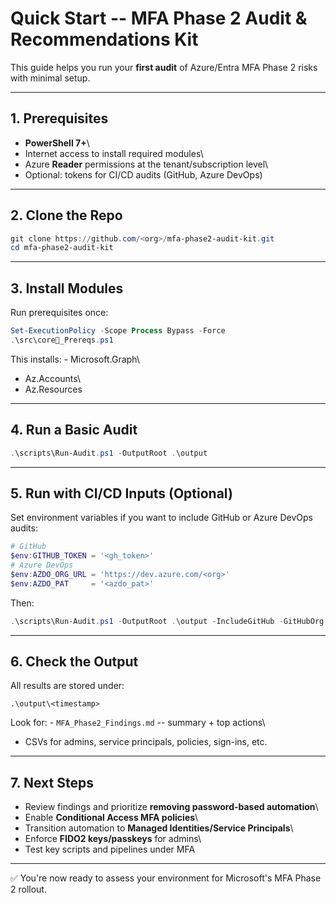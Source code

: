 # Quick Start -- MFA Phase 2 Audit & Recommendations Kit

This guide helps you run your **first audit** of Azure/Entra MFA Phase 2
risks with minimal setup.

------------------------------------------------------------------------

## 1. Prerequisites

-   **PowerShell 7+**\
-   Internet access to install required modules\
-   Azure **Reader** permissions at the tenant/subscription level\
-   Optional: tokens for CI/CD audits (GitHub, Azure DevOps)

------------------------------------------------------------------------

## 2. Clone the Repo

``` powershell
git clone https://github.com/<org>/mfa-phase2-audit-kit.git
cd mfa-phase2-audit-kit
```

------------------------------------------------------------------------

## 3. Install Modules

Run prerequisites once:

``` powershell
Set-ExecutionPolicy -Scope Process Bypass -Force
.\src\core_Prereqs.ps1
```

This installs: - Microsoft.Graph\
- Az.Accounts\
- Az.Resources

------------------------------------------------------------------------

## 4. Run a Basic Audit

``` powershell
.\scripts\Run-Audit.ps1 -OutputRoot .\output
```

------------------------------------------------------------------------

## 5. Run with CI/CD Inputs (Optional)

Set environment variables if you want to include GitHub or Azure DevOps
audits:

``` powershell
# GitHub
$env:GITHUB_TOKEN = '<gh_token>'
# Azure DevOps
$env:AZDO_ORG_URL = 'https://dev.azure.com/<org>'
$env:AZDO_PAT     = '<azdo_pat>'
```

Then:

``` powershell
.\scripts\Run-Audit.ps1 -OutputRoot .\output -IncludeGitHub -GitHubOrg <org> -IncludeAzDO
```

------------------------------------------------------------------------

## 6. Check the Output

All results are stored under:

`.\output\<timestamp>`

Look for: - `MFA_Phase2_Findings.md` -- summary + top actions\
- CSVs for admins, service principals, policies, sign-ins, etc.

------------------------------------------------------------------------

## 7. Next Steps

-   Review findings and prioritize **removing password-based
    automation**\
-   Enable **Conditional Access MFA policies**\
-   Transition automation to **Managed Identities/Service Principals**\
-   Enforce **FIDO2 keys/passkeys** for admins\
-   Test key scripts and pipelines under MFA

------------------------------------------------------------------------

✅ You're now ready to assess your environment for Microsoft's MFA Phase
2 rollout.
